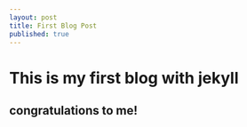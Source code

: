 ```yaml
---
layout: post
title: First Blog Post
published: true
---
```


# This is my first blog with jekyll

## congratulations to me!


